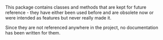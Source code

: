 This package contains classes and methods that are kept for future reference - they have either been used before and are obsolete now or were intended as features but never really made it.

Since they are not referenced anywhere in the project, no documentation has been written for them.